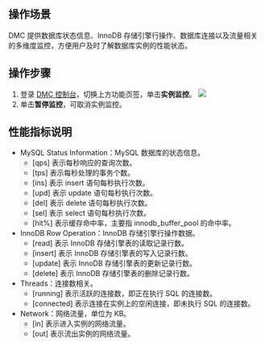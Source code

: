 ## 操作场景
DMC 提供数据库状态信息、InnoDB 存储引擎行操作、数据库连接以及流量相关的多维度监控，方便用户及时了解数据库实例的性能状态。

## 操作步骤
1. 登录 [DMC 控制台](https://dms.cloud.tencent.com/#/login)，切换上方功能页签，单击**实例监控**。
   ![](https://qcloudimg.tencent-cloud.cn/raw/6ee66221aaa654a96212df43697d37dd.png)
2. 单击**暂停监控**，可取消实例监控。

## 性能指标说明
- MySQL Status Information：MySQL 数据库的状态信息。
   - [qps] 表示每秒响应的查询次数。
   - [tps] 表示每秒处理的事务个数。
   - [ins] 表示 insert 语句每秒执行次数。
   - [upd] 表示 update 语句每秒执行次数。
   - [del] 表示 delete 语句每秒执行次数。
   - [sel] 表示 select 语句每秒执行次数。
   - [hit%] 表示缓存命中率，主要指 innodb_buffer_pool 的命中率。
- InnoDB Row Operation：InnoDB 存储引擎行操作数据。
   - [read] 表示 InnoDB 存储引擎表的读取记录行数。
   - [insert] 表示 InnoDB 存储引擎表的写入记录行数。
   - [update] 表示 InnoDB 存储引擎表的更新记录行数。
   - [delete] 表示 InnoDB 存储引擎表的删除记录行数。
- Threads：连接数相关。
   - [running] 表示活跃的连接数，即正在执行 SQL 的连接数。
   - [connected] 表示连接在实例上的空闲连接，即未执行 SQL 的连接数。
- Network：网络流量，单位为 KB。
   - [in] 表示进入实例的网络流量。
   - [out] 表示流出实例的网络流量。

